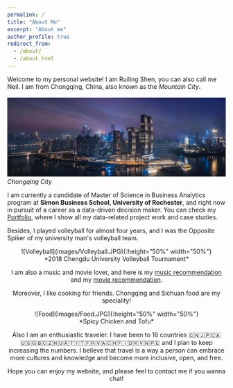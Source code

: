 ```yaml
---
permalink: /
title: "About Me"
excerpt: "About me"
author_profile: true
redirect_from:
  - /about/
  - /about.html
---
```


Welcome to my personal website! I am Ruiling Shen, you can also call me Neil. I am from Chongqing, China, also known as the *Mountain City*.  
<br />![Chongqing](images/ChongQing.JPG)
*Chongqing City*

I am currently a candidate of Master of Science in Business Analytics program at **Simon Business School, University of Rochester**, and right now in pursuit of a career as a data-driven decision maker. You can check my [Portfolio](https://neilshen9747.github.io/portfolio/), where I show all my data-related project work and case studies.

Besides, I played volleyball for almost four years, and I was the Opposite Spiker of my university man's volleyball team.
<center />![Volleyball](images/Volleyball.JPG){:height="50%" width="50%"} <center>
*2018 Chengdu University Volleyball Tournament*

I am also a music and movie lover, and here is my [music recommendation](https://neilshen9747.github.io/portfolio/MusicCollection) and my [movie recommendation](https://neilshen9747.github.io/portfolio/MovieCollection).

Moreover, I like cooking for friends. Chongqing and Sichuan food are my speciality!
<center />![Food](images/Food.JPG){:height="50%" width="50%"} <center>
*Spicy Chicken and Tofu*

Also I am an enthusiastic traveler. I have been to 16 countries 🇨🇳🇯🇵🇨🇦🇺🇸🇬🇧🇨🇿🇭🇺🇦🇹🇮🇹🇫🇷🇻🇦🇨🇭🇫🇮🇩🇰🇻🇳🇵🇪 and I plan to keep increasing the numbers. I believe that travel is a way a person can embrace more cultures and knowledge and become more inclusive, open, and free.

Hope you can enjoy my website, and please feel to contact me if you wanna chat!
